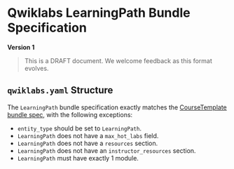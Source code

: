 # Qwiklabs LearningPath Bundle Specification

**Version 1**

> This is a DRAFT document. We welcome feedback as this format evolves.

## `qwiklabs.yaml` Structure

The `LearningPath` bundle specification exactly matches the [CourseTemplate bundle spec](./course-template-bundle-spec.md), with the following exceptions:
- `entity_type` should be set to `LearningPath`.
- `LearningPath` does not have a `max_hot_labs` field.
- `LearningPath` does not have a `resources` section.
- `LearningPath` does not have an `instructor_resources` section.
- `LearningPath` must have exactly 1 module.
